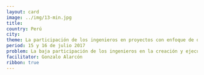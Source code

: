 ```yaml
---
layout: card
image: ../img/13-min.jpg
title:
country: Perú
city:
theme: La participación de los ingenieros en proyectos con enfoque de desarrollo humano
period: 15 y 16 de julio 2017
problem: La baja participación de los ingenieros en la creación y ejecución de proyectos con enfoque de desarrollo humano en el Perú genera pocos proyectos pensados en satisfacer las necesidades de las personas, ampliando la brecha de la desigualdad
facilitator: Gonzalo Alarcón
ribbon: true
---
```

